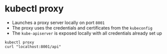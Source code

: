 # kubectl proxy

- Launches a proxy server locally on port `8001`
- The proxy uses the credentials and certificates from the `kubeconfig`
- The `kube-apiserver` is exposed locally with all credentials already set up

```shell
kubectl proxy
curl "localhost:8001/api"
```
